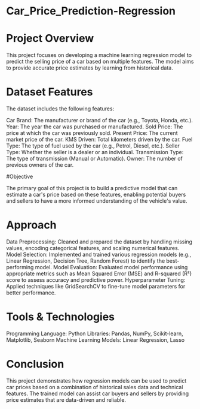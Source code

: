 # Car_Price_Prediction-Regression

# Project Overview

This project focuses on developing a machine learning regression model to predict the selling price of a car based on multiple features. 
The model aims to provide accurate price estimates by learning from historical data.

# Dataset Features

The dataset includes the following features:

Car Brand: The manufacturer or brand of the car (e.g., Toyota, Honda, etc.).
Year: The year the car was purchased or manufactured.
Sold Price: The price at which the car was previously sold.
Present Price: The current market price of the car.
KMS Driven: Total kilometers driven by the car.
Fuel Type: The type of fuel used by the car (e.g., Petrol, Diesel, etc.).
Seller Type: Whether the seller is a dealer or an individual.
Transmission Type: The type of transmission (Manual or Automatic).
Owner: The number of previous owners of the car.

#Objective

The primary goal of this project is to build a predictive model that can estimate a car's price based on these features, 
enabling potential buyers and sellers to have a more informed understanding of the vehicle's value.

# Approach

Data Preprocessing: Cleaned and prepared the dataset by handling missing values, encoding categorical features, and scaling numerical features.
Model Selection: Implemented and trained various regression models (e.g., Linear Regression, Decision Tree, Random Forest) to identify the best-performing model.
Model Evaluation: Evaluated model performance using appropriate metrics such as Mean Squared Error (MSE) and R-squared (R²) score to assess accuracy and predictive power.
Hyperparameter Tuning: Applied techniques like GridSearchCV to fine-tune model parameters for better performance.

# Tools & Technologies

Programming Language: Python
Libraries: Pandas, NumPy, Scikit-learn, Matplotlib, Seaborn
Machine Learning Models: Linear Regression, Lasso 

# Conclusion

This project demonstrates how regression models can be used to predict car prices based on a combination of historical sales data and technical features. 
The trained model can assist car buyers and sellers by providing price estimates that are data-driven and reliable.
